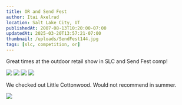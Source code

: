 ```yaml
---
title: OR and Send Fest
author: Itai Axelrad
location: Salt Lake City, UT
publishedAt: 2007-08-13T10:20:00-07:00
updatedAt: 2025-03-20T13:57:21-07:00
thumbnail: /uploads/SendFest144.jpg
tags: [slc, competition, or]
---
```


Great times at the outdoor retail show in SLC and Send Fest comp!

![](/uploads/SendFest144.jpg)
![](/uploads/SendFest200.jpg)
![](/uploads/SendFest241.jpg)
![](/uploads/SendFest243.jpg)

We checked out Little Cottonwood. Would not recommend in summer.

![](/uploads/SendFest271.jpg)
